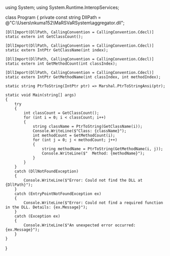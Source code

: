 using System;
using System.Runtime.InteropServices;

class Program
{
    private const string DllPath = @"C:\Users\nkuma152\MaRSVaRSystem\aggregator.dll";

    [DllImport(DllPath, CallingConvention = CallingConvention.Cdecl)]
    static extern int GetClassCount();

    [DllImport(DllPath, CallingConvention = CallingConvention.Cdecl)]
    static extern IntPtr GetClassName(int index);

    [DllImport(DllPath, CallingConvention = CallingConvention.Cdecl)]
    static extern int GetMethodCount(int classIndex);

    [DllImport(DllPath, CallingConvention = CallingConvention.Cdecl)]
    static extern IntPtr GetMethodName(int classIndex, int methodIndex);

    static string PtrToString(IntPtr ptr) => Marshal.PtrToStringAnsi(ptr);

    static void Main(string[] args)
    {
        try
        {
            int classCount = GetClassCount();
            for (int i = 0; i < classCount; i++)
            {
                string className = PtrToString(GetClassName(i));
                Console.WriteLine($"Class: {className}");
                int methodCount = GetMethodCount(i);
                for (int j = 0; j < methodCount; j++)
                {
                    string methodName = PtrToString(GetMethodName(i, j));
                    Console.WriteLine($"  Method: {methodName}");
                }
            }
        }
        catch (DllNotFoundException)
        {
            Console.WriteLine($"Error: Could not find the DLL at {DllPath}");
        }
        catch (EntryPointNotFoundException ex)
        {
            Console.WriteLine($"Error: Could not find a required function in the DLL. Details: {ex.Message}");
        }
        catch (Exception ex)
        {
            Console.WriteLine($"An unexpected error occurred: {ex.Message}");
        }
    }
}
